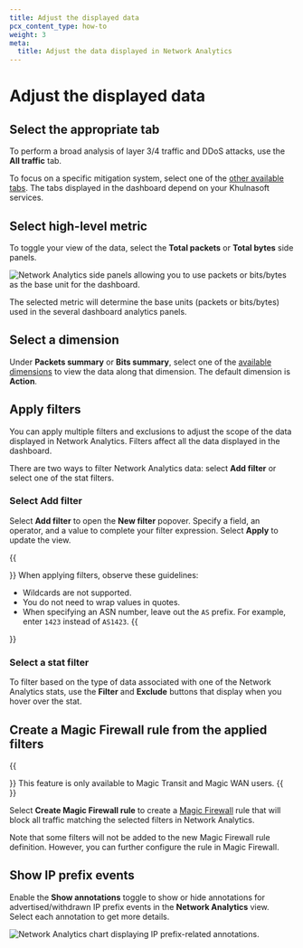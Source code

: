 ```yaml
---
title: Adjust the displayed data
pcx_content_type: how-to
weight: 3
meta:
  title: Adjust the data displayed in Network Analytics
---
```


# Adjust the displayed data

## Select the appropriate tab

To perform a broad analysis of layer 3/4 traffic and DDoS attacks, use the **All traffic** tab.

To focus on a specific mitigation system, select one of the [other available tabs](/analytics/network-analytics/understand/main-dashboard/#available-tabs). The tabs displayed in the dashboard depend on your Khulnasoft services.

## Select high-level metric

To toggle your view of the data, select the **Total packets** or **Total bytes** side panels.

![Network Analytics side panels allowing you to use packets or bits/bytes as the base unit for the dashboard.](/images/analytics/network-analytics/high-level-metrics.png)

The selected metric will determine the base units (packets or bits/bytes) used in the several dashboard analytics panels.

## Select a dimension

Under **Packets summary** or **Bits summary**, select one of the [available dimensions](/analytics/network-analytics/understand/main-dashboard/#available-dimensions) to view the data along that dimension. The default dimension is **Action**.

## Apply filters

You can apply multiple filters and exclusions to adjust the scope of the data displayed in Network Analytics.
Filters affect all the data displayed in the dashboard.

There are two ways to filter Network Analytics data: select **Add filter** or select one of the stat filters.

### Select Add filter

Select **Add filter** to open the **New filter** popover. Specify a field, an operator, and a value to complete your filter expression. Select **Apply** to update the view.

{{<Aside type="note" header="Notes about filtering">}}
When applying filters, observe these guidelines:
* Wildcards are not supported.
* You do not need to wrap values in quotes.
* When specifying an ASN number, leave out the `AS` prefix. For example, enter `1423` instead of `AS1423`.
{{</Aside>}}

### Select a stat filter

To filter based on the type of data associated with one of the Network Analytics stats, use the **Filter** and **Exclude** buttons that display when you hover over the stat.

## Create a Magic Firewall rule from the applied filters

{{<Aside type="note">}}
This feature is only available to Magic Transit and Magic WAN users.
{{</Aside>}}

Select **Create Magic Firewall rule** to create a [Magic Firewall](/magic-firewall/) rule that will block all traffic matching the selected filters in Network Analytics.

Note that some filters will not be added to the new Magic Firewall rule definition. However, you can further configure the rule in Magic Firewall.

## Show IP prefix events

Enable the **Show annotations** toggle to show or hide annotations for advertised/withdrawn IP prefix events in the **Network Analytics** view. Select each annotation to get more details.

![Network Analytics chart displaying IP prefix-related annotations.](/images/analytics/network-analytics/view-annotations.png)

